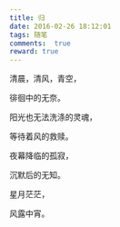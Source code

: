 ```yaml
---
title: 归
date: 2016-02-26 18:12:01
tags: 随笔
comments:  true
reward: true
---
```

清晨，清风，青空，

徘徊中的无奈。

阳光也无法洗涤的灵魂，
<!-- more -->

等待着风的救赎。

夜幕降临的孤寂，

沉默后的无知。

星月茫茫，

风露中宵。